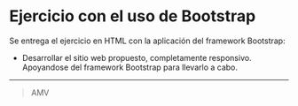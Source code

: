 # Ejercicio con el uso de Bootstrap

Se entrega el ejercicio en HTML con la aplicación del framework Bootstrap:
* Desarrollar el sitio web propuesto, completamente responsivo. Apoyandose del framework Bootstrap para llevarlo a cabo.

---

> AMV